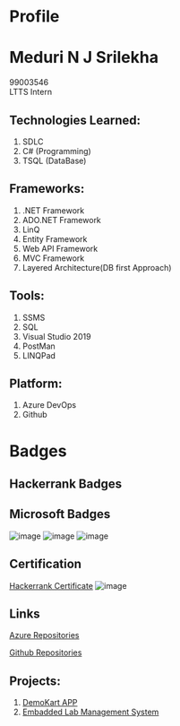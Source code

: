 # Profile
# Meduri N J Srilekha 
99003546  
LTTS Intern

## Technologies Learned:

1. SDLC 
2. C# (Programming) 
3. TSQL (DataBase) 

## Frameworks:

1. .NET Framework
2. ADO.NET Framework 
3. LinQ 
4. Entity Framework 
5. Web API Framework 
6. MVC Framework 
7. Layered Architecture(DB first Approach) 

## Tools:

1. SSMS 
2. SQL 
3. Visual Studio 2019 
4. PostMan 
5. LINQPad

## Platform:

1. Azure DevOps 
2. Github 

# Badges

## Hackerrank Badges



## Microsoft Badges 
![image](https://user-images.githubusercontent.com/78855186/112269398-55f87600-8c9e-11eb-9d14-b4957677736d.png)
![image](https://user-images.githubusercontent.com/78855186/112269469-6a3c7300-8c9e-11eb-848e-24c0f1fe71ff.png)
![image](https://user-images.githubusercontent.com/78855186/112269526-79bbbc00-8c9e-11eb-9337-af9b18f281a5.png)
## Certification

[Hackerrank Certificate](https://www.hackerrank.com/certificates/58c861d27a14)
![image](https://user-images.githubusercontent.com/78855186/112269624-9fe15c00-8c9e-11eb-938f-fdb4b9187b45.png)



## Links

[Azure Repositories](https://dev.azure.com/medurinjsrilekha/)

[Github Repositories](https://github.com/99003546)

## Projects:

1.  [DemoKart APP](https://dev.azure.com/medurinjsrilekha/99003546_DEMOKART_APP)
2.  [Embadded Lab Management System ](https://dev.azure.com/medurinjsrilekha/99003546_Emb_Lab_Mgmt)
